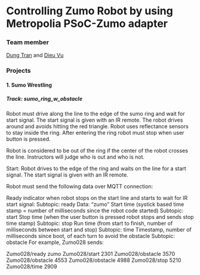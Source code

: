 # Controlling Zumo Robot by using Metropolia PSoC-Zumo adapter
 ### Team member ###
 [Dung Tran](https://github.com/pdung1989) and  [Dieu Vu](https://github.com/dieu-vu)
 
 ### Projects ###
 
#### 1. Sumo Wrestling ####
  
##### Track: sumo_ring_w_obstacle #####

Robot must drive along the line to the edge of the sumo ring and wait for start signal. The start signal is given with an IR remote. The robot drives around and avoids hitting the red triangle. Robot uses reflectance sensors to stay inside the ring. After entering the ring robot must stop when user button is pressed.

Robot is considered to be out of the ring if the center of the robot crosses the line. Instructors will judge who is out and who is not.

Start: Robot drives to the edge of the ring and waits on the line for a start signal. The start signal is given with an IR remote.

Robot must send the following data over MQTT connection:

Ready indicator when robot stops on the start line and starts to wait for IR start signal:
Subtopic: ready
Data: “zumo”
Start time (systick based time stamp = number of milliseconds since the robot code started)
Subtopic: start
Stop time (when the user button is pressed robot stops and sends stop time stamp)
Subtopic: stop
Run time (from start to finish, number of milliseconds between start and stop)
Subtopic: time
Timestamp, number of milliseconds since boot, of each turn to avoid the obstacle
Subtopic: obstacle
For example, Zumo028 sends:

Zumo028/ready zumo
Zumo028/start 2301
Zumo028/obstacle 3570
Zumo028/obstacle 4553
Zumo028/obstacle 4988
Zumo028/stop 5210
Zumo028/time 2909

